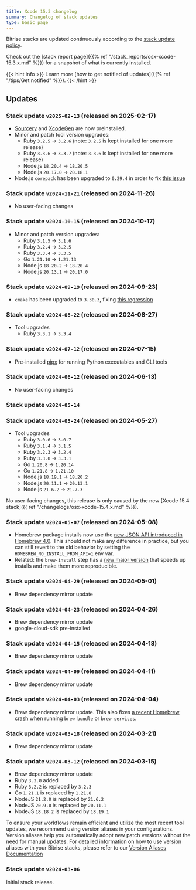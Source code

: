 ```yaml
---
title: Xcode 15.3 changelog
summary: Changelog of stack updates
type: basic_page
---
```


Bitrise stacks are updated continuously according to the [stack update policy](https://devcenter.bitrise.io/en/infrastructure/build-stacks/stack-update-policy.html).

Check out the [stack report page]({{% ref "/stack_reports/osx-xcode-15.3.x.md" %}}) for a snapshot of what is currently installed.

{{< hint info >}}
Learn more [how to get notified of updates]({{% ref "/tips/Get notified" %}}).
{{< /hint >}}

## Updates

### Stack update `v2025-02-13` (released on 2025-02-17)

- [Sourcery](https://github.com/krzysztofzablocki/Sourcery) and [XcodeGen](https://github.com/yonaskolb/XcodeGen) are now preinstalled.
- Minor and patch tool version upgrades:
  - Ruby `3.2.5` -> `3.2.6` (note: `3.2.5` is kept installed for one more release)
  - Ruby `3.3.6` -> `3.3.7` (note: `3.3.6` is kept installed for one more release)
  - Node.js `18.20.4` -> `18.20.5`
  - Node.js `20.17.0` -> `20.18.1`
- Node.js `corepack` has been upgraded to `0.29.4` in order to fix [this issue](https://github.com/nodejs/corepack/issues/612)

### Stack update `v2024-11-21` (released on 2024-11-26)

- No user-facing changes

### Stack update `v2024-10-15` (released on 2024-10-17)

- Minor and patch version upgrades:
  - Ruby `3.1.5` -> `3.1.6`
  - Ruby `3.2.4` -> `3.2.5`
  - Ruby `3.3.4` -> `3.3.5`
  - Go `1.21.10` -> `1.21.13`
  - Node.js `18.20.2` -> `18.20.4`
  - Node.js `20.13.1` -> `20.17.0`

### Stack update `v2024-09-19` (released on 2024-09-23)

- `cmake` has been upgraded to `3.30.3`, fixing [this regression](https://gitlab.kitware.com/cmake/cmake/-/issues/26128)

### Stack update `v2024-08-22` (released on 2024-08-27)

- Tool upgrades
    - Ruby `3.3.1` → `3.3.4`

### Stack update `v2024-07-12` (released on 2024-07-15)

- Pre-installed [pipx](https://github.com/pypa/pipx) for running Python executables and CLI tools

### Stack update `v2024-06-12` (released on 2024-06-13)

- No user-facing changes

### Stack update `v2024-05-14`

### Stack update `v2024-05-24` (released on 2024-05-27)

- Tool upgrades
    - Ruby `3.0.6` → `3.0.7`
    - Ruby `3.1.4` → `3.1.5`
    - Ruby `3.2.3` → `3.2.4`
    - Ruby `3.3.0` → `3.3.1`
    - Go `1.20.8` → `1.20.14`
    - Go `1.21.8` → `1.21.10`
    - Node.js `18.19.1` → `18.20.2`
    - Node.js `20.11.1` → `20.13.1`
    - Node.js `21.6.2` → `21.7.3`

No user-facing changes, this release is only caused by the new [Xcode 15.4 stack]({{ ref "/changelogs/osx-xcode-15.4.x.md" %}}).

### Stack update `v2024-05-07` (released on 2024-05-08)

- Homebrew package installs now use the [new JSON API introduced in Homebrew 4.0](https://brew.sh/2023/02/16/homebrew-4.0.0/). This should not make any difference in practice, but you can still revert to the old behavior by setting the `HOMEBREW_NO_INSTALL_FROM_API=1` env var.
- Related: the `brew-install` step has a [new major version](https://github.com/bitrise-steplib/steps-brew-install/releases/tag/1.0.0) that speeds up installs and make them more reproducible.

### Stack update `v2024-04-29` (released on 2024-05-01)

- Brew dependency mirror update

### Stack update `v2024-04-23` (released on 2024-04-26)

- Brew dependency mirror update
- google-cloud-sdk pre-installed

### Stack update `v2024-04-15` (released on 2024-04-18)

- Brew dependency mirror update

### Stack update `v2024-04-09` (released on 2024-04-11)

- Brew dependency mirror update

### Stack update `v2024-04-03` (released on 2024-04-04)

- Brew dependency mirror update. This also fixes [a recent Homebrew crash](https://github.com/Homebrew/homebrew-bundle/pull/1334) when running `brew bundle` or `brew services`.

### Stack update `v2024-03-18` (released on 2024-03-21)

- Brew dependency mirror update

### Stack update `v2024-03-12` (released on 2024-03-15)

- Brew dependency mirror update
- Ruby `3.3.0` added
- Ruby `3.2.2` is replaced by `3.2.3`
- Go `1.21.1` is replaced by `1.21.8`
- NodeJS `21.2.0` is replaced by `21.6.2`
- NodeJS `20.9.0` is replaced by `20.11.1`
- NodeJS `18.18.2` is replaced by `18.19.1`

To ensure your workflows remain efficient and utilize the most recent tool updates, we recommend using version aliases in your configurations. Version aliases help you automatically adopt new patch versions without the need for manual updates. For detailed information on how to use version aliases with your Bitrise stacks, please refer to our [Version Aliases Documentation](https://stacks.bitrise.io/tips/tool-versions/#version-aliases)

### Stack update `v2024-03-06`

Initial stack release.
